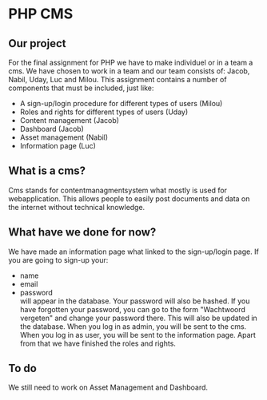 # PHP CMS 

## Our project
For the final assignment for PHP we have to make individuel or in a team
a cms. We have chosen to work in a team and our team consists of:
Jacob, Nabil, Uday, Luc and Milou. This assignment contains a number of components that must be included, just like: 
- A sign-up/login procedure for different types of users (Milou)
- Roles and rights for different types of users          (Uday)
- Content management                                     (Jacob)
- Dashboard                                              (Jacob)
- Asset management                                       (Nabil)
- Information page                                       (Luc)

## What is a cms?
Cms stands for contentmanagmentsystem what mostly is used for webapplication. This allows people to easily post documents and data
on the internet without technical knowledge. 

## What have we done for now?
We have made an information page what linked to the sign-up/login page.
If you are going to sign-up your:
- name
- email 
- password <br>
will appear in the database. Your password will also be hashed.
If you have forgotten your password, you can go to the form "Wachtwoord vergeten"
and change your password there. This will also be updated in the database.
When you log in as admin, you will be sent to the cms.
When you log in as user, you will be sent to the information page.
Apart from that we have finished the roles and rights.

## To do
We still need to work on Asset Management and Dashboard.

